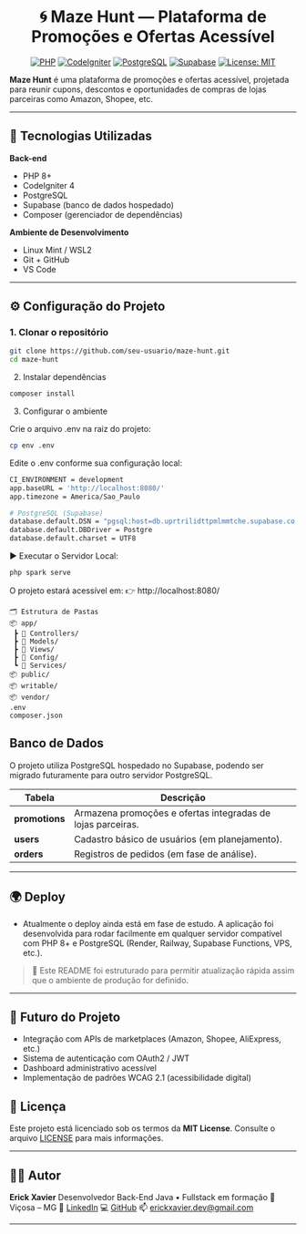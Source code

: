<div align="center">

# 🌀 Maze Hunt — Plataforma de Promoções e Ofertas Acessível

[![PHP](https://img.shields.io/badge/PHP-8.0%2B-777BB4?style=for-the-badge&logo=php&logoColor=white)](https://www.php.net/)
[![CodeIgniter](https://img.shields.io/badge/CodeIgniter-4-EE4623?style=for-the-badge&logo=codeigniter&logoColor=white)](https://codeigniter.com/)
[![PostgreSQL](https://img.shields.io/badge/PostgreSQL-Database-336791?style=for-the-badge&logo=postgresql&logoColor=white)](https://www.postgresql.org/)
[![Supabase](https://img.shields.io/badge/Supabase-DB%20Hosting-3ECF8E?style=for-the-badge&logo=supabase&logoColor=white)](https://supabase.com/)
[![License: MIT](https://img.shields.io/badge/License-MIT-yellow.svg?style=for-the-badge)](LICENSE)

</div>

**Maze Hunt** é uma plataforma de promoções e ofertas acessível, projetada para reunir cupons, descontos e oportunidades de compras de lojas parceiras como Amazon, Shopee, etc.  

---

## 🧩 Tecnologias Utilizadas

**Back-end**
- PHP 8+
- CodeIgniter 4
- PostgreSQL
- Supabase (banco de dados hospedado)
- Composer (gerenciador de dependências)

**Ambiente de Desenvolvimento**
- Linux Mint / WSL2
- Git + GitHub
- VS Code

---

## ⚙️ Configuração do Projeto

### 1. Clonar o repositório
```bash
git clone https://github.com/seu-usuario/maze-hunt.git
cd maze-hunt
````
2. Instalar dependências
```bash
composer install
````
3. Configurar o ambiente

Crie o arquivo .env na raiz do projeto:
```bash
cp env .env
````

Edite o .env conforme sua configuração local:
```bash
CI_ENVIRONMENT = development
app.baseURL = 'http://localhost:8080/'
app.timezone = America/Sao_Paulo

# PostgreSQL (Supabase)
database.default.DSN = "pgsql:host=db.uprtrilidttpmlmmtche.supabase.co;port=5432;dbname=postgres;user=postgres;password=SENHA_AQUI;sslmode=require"
database.default.DBDriver = Postgre
database.default.charset = UTF8
````
▶️ Executar o Servidor Local:
```bash
php spark serve
````

O projeto estará acessível em:
👉 http://localhost:8080/
```
🗂 Estrutura de Pastas
📦 app/
 ┣ 📂 Controllers/
 ┣ 📂 Models/
 ┣ 📂 Views/
 ┣ 📂 Config/
 ┗ 📂 Services/
📦 public/
📦 writable/
📦 vendor/
.env
composer.json
````

##  Banco de Dados
O projeto utiliza PostgreSQL hospedado no Supabase, podendo ser migrado futuramente para outro servidor PostgreSQL.

| Tabela            | Descrição                                                      |
| -------------------- | -------------------------------------------------------------- |
| **promotions**         | Armazena promoções e ofertas integradas de lojas parceiras.   |
| **users**         |Cadastro básico de usuários (em planejamento). |
| **orders** |  Registros de pedidos (em fase de análise).    |

---

## 🌍 Deploy

- Atualmente o deploy ainda está em fase de estudo. A aplicação foi desenvolvida para rodar facilmente em qualquer servidor compatível com PHP 8+ e PostgreSQL (Render, Railway, Supabase Functions, VPS, etc.). 
> 🔄 Este README foi estruturado para permitir atualização rápida assim que o ambiente de produção for definido.

---

## 🧠 Futuro do Projeto
- Integração com APIs de marketplaces (Amazon, Shopee, AliExpress, etc.) 
- Sistema de autenticação com OAuth2 / JWT
- Dashboard administrativo acessível
- Implementação de padrões WCAG 2.1 (acessibilidade digital)


## 🧾 Licença

Este projeto está licenciado sob os termos da **MIT License**.
Consulte o arquivo [LICENSE](./LICENSE) para mais informações.

---

## 👨‍💻 Autor

**Erick Xavier**
Desenvolvedor Back-End Java • Fullstack em formação
📍 Viçosa – MG
🔗 [LinkedIn](https://linkedin.com/in/erickxavierdev)
💻 [GitHub](https://github.com/erickdevz)
📫 [erickxavier.dev@gmail.com](mailto:erickxavier.dev@gmail.com)

---

